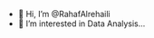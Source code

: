 - 👋 Hi, I’m @RahafAlrehaili
- 👀 I’m interested in Data Analysis...
  

<!---
RahafAlrehaili/RahafAlrehaili is a ✨ special ✨ repository because its `README.md` (this file) appears on your GitHub profile.
You can click the Preview link to take a look at your changes.
--->
